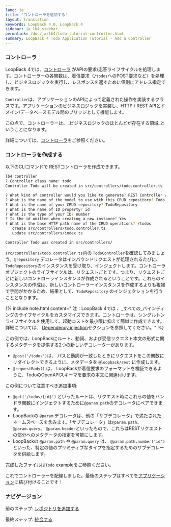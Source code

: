 ```yaml
---
lang: ja
title: 'コントローラを追加する'
layout: translation
keywords: LoopBack 4.0, LoopBack 4
sidebar: ja_lb4_sidebar
permalink: /doc/ja/lb4/todo-tutorial-controller.html
summary: LoopBack 4 Todo Application Tutorial - Add a Controller
---
```


### コントローラ

LoopBack 4では、[コントローラ](../../Controllers.md) がAPIの要求/応答ライフサイクルを処理します。コントローラーの各関数は、着信要求（`/todos`へのPOST要求など）を処理し、ビジネスロジックを実行し、レスポンスを返すために個別にアドレス指定できます。

`Controller`は、アプリケーションのAPIによって定義された操作を実装するクラスです。アプリケーションのビジネスロジックを実装し、HTTP / REST APIとドメイン/データベースモデル間のブリッジとして機能します。

この点で、コントローラーは、_ビジネスロジックのほとんどが存在する領域_ということになります。

詳細については、[コントローラ](https://loopback.io/doc/en/lb4/Controllers.html)をご参照ください。

### コントローラを作成する

以下のCLIコマンドで RESTコントローラを作成できます。 

```sh
lb4 controller
? Controller class name: todo
Controller Todo will be created in src/controllers/todo.controller.ts

? What kind of controller would you like to generate? REST Controller with CRUD functions
? What is the name of the model to use with this CRUD repository? Todo
? What is the name of your CRUD repository? TodoRepository
? What is the name of ID property? id
? What is the type of your ID? number
? Is the id omitted when creating a new instance? Yes
? What is the base HTTP path name of the CRUD operations? /todos
   create src/controllers/todo.controller.ts
   update src/controllers/index.ts

Controller Todo was created in src/controllers/
```

`src/controllers/todo.controller.ts`内の `TodoController`を確認してみましょう。`@repository` デコレータはインバウンドリクエストが処理されるたびに、 `TodoRepository`のインスタンスを受け取り、インジェクトします。コントローラオブジェクトのライフサイクルは、リクエストごとです。つまり、リクエストごとに新しいコントローラインスタンスが作成されるということです。これらのインスタンスの作成は、新しいコントローラーインスタンスを作成するよりも複雑で手間がかかるため、結果として、`TodoRepository` のインジェクションを行うこととなります。

{% include note.html content="
注：LoopBack 4では 、_すべての_バインディングのライフサイクルをカスタマイズできます。コントローラは、シングルトンライフサイクルを使用して、起動コストを最小限に抑えて簡単に作成できます。詳細については、 [Dependency injection](../../Dependency-injection.md)セクションを参照してください。" %}

この例では、LoopBackにルート、動詞、および受信リクエスト本文の形式に関するメタデータを提供する2つの新しいデコレーターがあります。

- `@post('/todos')`は、 パスと動詞が一致したときにリクエストをこの関数にリダイレクトできるように、メタデータを `@loopback/rest` に作成します。
- `@requestBody()` は、 LoopBackが着信要求のフォーマットを検証できるように、TodoのOpenAPIスキーマを要求の本文に関連付けます。

この例について注意すべき追加事項:

-  `@get('/todos/{id}')` といったルートは、リクエスト時にこれらの値をハンドラ関数にインジェクトするために`@param.path`のデコレータにペアできます。
- LoopBackの `@param` デコレータは、他の「サブデコレータ」で満たされたネームスペースを含みます。「サブデコレータ」は`@param.path`、`@param.query`、 `@param.header`といったもので、これらはRESTリクエストの部分へのメタデータの指定を可能にします。
- LoopBackの `@param.path` や `@param.query` は、  `@param.path.number('id')`といった、特定の値のプリミティブなタイプを指定するためのサブデコレータを供給します。

完成したファイルは[`Todo` example](https://github.com/strongloop/loopback-next/blob/master/examples/todo/src/controllers/todo.controller.ts)をご参照ください。

これでコントローラーを配線しました。最後のステップはすべてを[アプリケーション](todo-tutorial-putting-it-together.md)に結び付けることです！

### ナビゲージョン

前のステップ: [レポジトリを追加する](todo-tutorial-repository.md)

最終ステップ: [統合する](todo-tutorial-putting-it-together.md)
